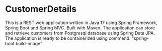 # CustomerDetails

This is a REST web application written in Java 17 using Spring Framework, Spring Boot and Spring MVC. Built with Maven.
The application can store and retrieve customers from Postgresql database using Spring Data JPA. 
The application is ready to be containerized using commend: "spring-boot:build-image" 


